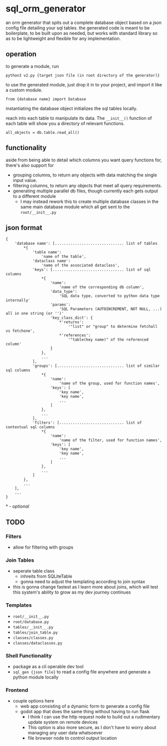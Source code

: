 # sql_orm_generator
an orm generator that spits out a complete database object based on a json config file detailing your sql tables.
the generated code is meant to be boilerplate, to be built upon as needed, but works with standard library so as to be lightweight and flexible for any implementation.

## operation
to generate a module, run 

`python3 v2.py {target json file (in root directory of the generator)}`

to use the generated module, just drop it in to your project, and import it like a custom module.

`from {database name} import Database`

instantiating the database object initializes the sql tables locally.

reach into each table to manipulate its data. The `__init__()` function of each table will show you a directory of relevant functions.

`all_objects = db.table.read_all()`

## functionality
aside from being able to detail which columns you want query functions for, there's also support for
- grouping columns, to return any objects with data matching the single input value.
- filtering columns, to return any objects that meet all query requirements.
- generating multiple parallel db files, though currently each gets output to a different module
    - I may instead rework this to create multiple database classes in the same main database module which all get sent to the `root/__init__.py`

## json format
```
{
    'database name': [............................... list of tables
        *{
            'table name':
                'name of the table',
            'dataclass name':
                'name of the associated dataclass',
            'keys': [................................ list of sql columns
                *{
                    'name': 
                        'name of the corresponding db column',
                    'data_type':
                        'SQL data type, converted to python data type internally'
                    'params':
                        'SQL Parameters (AUTOINCREMENT, NOT NULL, ...) all in one string (or '')'
                    'key_class_dict': {
                        *'returns':
                            '"list" or "group" to determine fetchall vs fetchone',
                        *'references':
                            '"table(key name)" of the referenced column'
                    }
                },
                ...
            ],
            'groups': [.............................. list of similar sql columns
                *{
                    'name': 
                        'name of the group, used for function names',
                    'keys': [
                        'key name',
                        'key name',
                        ...
                    ]
                },
                ...
            ],
            'filters': [............................. list of contextual sql columns
                *{
                    'name':
                        'name of the filter, used for function names',
                    'keys': [
                        'key name',
                        'key name',
                        ...
                    ]
                },
                ...
            ]
        },
        ...
    ],
    ...
}
```
\* - *optional*

## TODO
### Filters
- allow for filtering with groups

### Join Tables
- seperate table class
    - inhreits from SQLiteTable
    - gonna need to adjust the templating according to join syntax
- this is gonna change fastest as I learn more about joins, which will test this system's ability to grow as my dev journey continues

### Templates
- `root/__init__.py`
- `root/database.py`
- `tables/__init__.py`
- `tables/join_table.py`
- `classes/classes.py`
- `classes/dataclasses.py`

### Shell Functionality
- package as a cli operable dev tool
- `sql_gen {json file}` to read a config file anywhere and generate a python module locally

### Frontend
- couple options here
    - web app consisting of a dynamic form to generate a config file
    - godot app that does the same thing without having to run flask
        - I think I can use the http request node to build out a rudimentary update system on remote devices
        - This option is also more secure, as I don't have to worry about managing any user data whatsoever
        - file browser node to control output location

